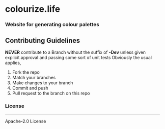 # colourize.life
### Website for generating colour palettes 

## Contributing Guidelines
__NEVER__ contribute to a Branch without the suffix of __-Dev__ unless given explicit approval and passing some sort of unit tests
Obviously the usual applies,
1. Fork the repo
2. Match your branches
3. Make changes to your branch
4. Commit and push
5. Pull request to the branch on this repo

### License 
---- 
Apache-2.0 License
